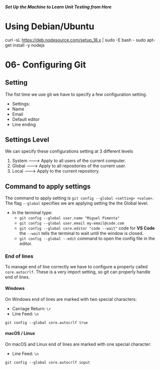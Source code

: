 <h4><i>Set Up the Machine to Learn Unit Testing from Here </i> </h4>


# Using Debian/Ubuntu
curl -sL https://deb.nodesource.com/setup_18.x | sudo -E bash -
sudo apt-get install -y nodejs   


# 06- Configuring Git

## Setting

The fist time we use git we have to specify a few configuration setting.

- Settings:
- Name
- Email
- Default editor
- Line ending

## Settings Level

We can specify these configurations setting at 3 different levels

1. System ---> Apply to all users of the current computer.
2. Global ---> Apply to all repositories of the current user.
3. Local ---> Apply to the current repository.

## Command to apply settings

The command to apply setting is `git config --global <setting> <value>`. The flag `--global` specifies we are applying setting the the Global level.

- In the terminal type:
  - `git config --global user.name "Miguel Pimenta"`
  - `git config --global user.email my-email@code.com`
  - `git config --global core.editor "code --wait"` code for **VS Code** the `--wait` tells the terminal to wait until the window is closed.
  - `git config --global --edit` command to open the config file in the editor.

### End of lines

To manage end of line correctly we have to configure a property called `core.autocrlf`. These is a very import setting, so git can properly handle end of lines.

#### Windows

On Windows end of lines are marked with two special characters:

- Carriage Return: `\r`
- Line Feed: `\n`

`git config --global core.autocrlf true`

#### macOS / Linux

On macOS and Linux end of lines are marked with one special character:

- Line Feed: `\n`

`git config --global core.autocrlf input`
